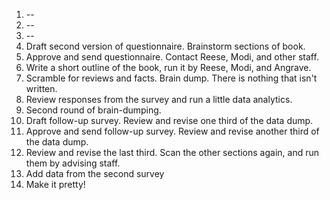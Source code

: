 1. --
2. --
3. --
4. Draft second version of questionnaire. Brainstorm sections of book.
5. Approve and send questionnaire. Contact Reese, Modi, and other staff.
6. Write a short outline of the book, run it by Reese, Modi, and Angrave.
7. Scramble for reviews and facts. Brain dump. There is nothing that isn't written.
8. Review responses from the survey and run a little data analytics.
9. Second round of brain-dumping.
10. Draft follow-up survey. Review and revise one third of the data dump.
11. Approve and send follow-up survey. Review and revise another third of the data dump.
12. Review and revise the last third. Scan the other sections again, and run them by advising staff.
13. Add data from the second survey
14. Make it pretty!